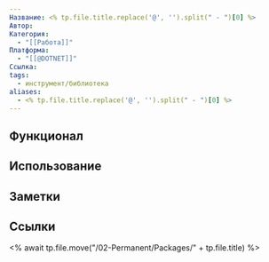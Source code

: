 ```yaml
---
Название: <% tp.file.title.replace('@', '').split(" - ")[0] %>
Автор: 
Категория:
  - "[[Работа]]"
Платформа:
  - "[[@DOTNET]]"
Ссылка: 
tags:
  - инструмент/библиотека
aliases:
  - <% tp.file.title.replace('@', '').split(" - ")[0] %>
---
```

## Функционал
## Использование

## Заметки

## Ссылки

<% await tp.file.move("/02-Permanent/Packages/" + tp.file.title) %>